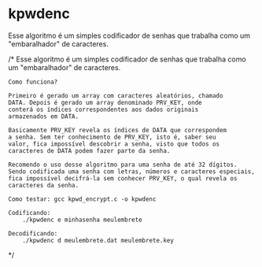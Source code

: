 # kpwdenc
Esse algoritmo é um simples codificador de senhas que trabalha como um "embaralhador" de caracteres.

/*
	Esse algoritmo é um simples codificador de senhas
	que trabalha como um "embaralhador" de caracteres.
	
	Como funciona?
	
	Primeiro é gerado um array com caracteres aleatórios, chamado
	DATA. Depois é gerado um array denominado PRV_KEY, onde
	conterá os índices correspondentes aos dados originais
	armazenados em DATA.
	
	Basicamente PRV_KEY revela os índices de DATA que correspondem
	a senha. Sem ter conhecimento de PRV_KEY, isto é, saber seu
	valor, fica impossível descobrir a senha, visto que todos os
	caracteres de DATA podem fazer parte da senha.
	
	Recomendo o uso desse algoritmo para uma senha de até 32 dígitos.
	Sendo codificada uma senha com letras, números e caracteres especiais,
	fica impossível decifrá-la sem conhecer PRV_KEY, o qual revela os
	caracteres da senha.
	
	Como testar: gcc kpwd_encrypt.c -o kpwdenc
	
	Codificando:
		./kpwdenc e minhasenha meulembrete
		
	Decodificando:
		./kpwdenc d meulembrete.dat meulembrete.key
*/
